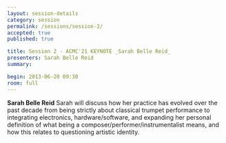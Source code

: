 ```yaml
---
layout: session-details
category: session
permalink: /sessions/session-2/
accepted: true
published: true 

title: Session 2 - ACMC'21 KEYNOTE _Sarah Belle Reid_
presenters: Sarah Belle Reid
summary:

begin: 2013-06-20 09:30
room: full
---
```


**Sarah Belle Reid**
Sarah will discuss how her practice has evolved over the past decade from being strictly about classical trumpet performance to integrating electronics, hardware/software, and expanding her personal definition of what being a composer/performer/instrumentalist means, and how this relates to questioning artistic identity.